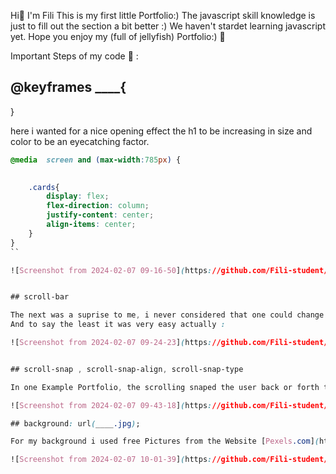 Hi🪼
I'm Fili
This is my first little Portfolio:)
The javascript skill knowledge is just to fill out the section a bit better :) We haven't stardet learning javascript yet.
Hope you enjoy my (full of jellyfish) Portfolio:)
🪼

Important Steps of my code 💞 :

## @keyframes ____{
}

here i wanted for a nice opening effect the h1 to be increasing in size and color to be an eyecatching factor.
```css
@media  screen and (max-width:785px) {
  

    .cards{
        display: flex;
        flex-direction: column;
        justify-content: center;
        align-items: center;
    }
} 
``

![Screenshot from 2024-02-07 09-16-50](https://github.com/Fili-student/portfolio-feb/assets/150251603/d41cef84-9df9-413b-ae6b-2860a6e2cc63)


## scroll-bar

The next was a suprise to me, i never considered that one could change the size and color of the scrollbar! So when my colleague showed his code i was flabbergasted! And of course! i wanted to try it too!
And to say the least it was very easy actually :

![Screenshot from 2024-02-07 09-24-23](https://github.com/Fili-student/portfolio-feb/assets/150251603/125f3e3e-1c6d-463d-949b-19a721ea6a2c)


## scroll-snap , scroll-snap-align, scroll-snap-type

In one Example Portfolio, the scrolling snaped the user back or forth to next or last element, which would've fit perfectly for my code! So naturally i didn't really have a choice, and started googling for this type of code.

![Screenshot from 2024-02-07 09-43-18](https://github.com/Fili-student/portfolio-feb/assets/150251603/230942d0-56a2-4163-8074-9cb82982f6c2)

## background: url(____.jpg);

For my background i used free Pictures from the Website [Pexels.com](https://www.pexels.com/).The darkness of the water and the light,pretty colors of the jellyfish made a nice contrast in my opinion so i only used pictures of them 🪼.I hope you like it :)

![Screenshot from 2024-02-07 10-01-39](https://github.com/Fili-student/portfolio-feb/assets/150251603/ee195376-f72e-43ef-a7e7-b2ae77832aa9)
